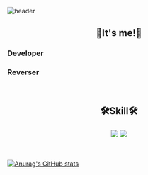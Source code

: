 
![header](https://capsule-render.vercel.app/api?type=Waving&color=Black&height=300&section=header&text=G0r4ni8's%20Git&fontSize=90)

<h2 align="center">👋It's me!👋</h2>
<h3 align="center">
  <h3>Developer</h3>
  <h3>Reverser</h3>
</h3>
  <br/>

<h2 align="center">🛠️Skill🛠️</h2>
<h3 align="center">
  <img src="https://img.shields.io/badge/C-A8B9CC?style=for-the-badge&logo=C&logoColor=black">
  <img src="https://img.shields.io/badge/C++-00599C?style=for-the-badge&logo=C++&logoColor=black">
</h3>
 <br/>
 
  [![Anurag's GitHub stats](https://github-readme-stats.vercel.app/api?username=kigma00&hide_title=true&show_icons=true&include_all_commits=true&disable_animations=true&theme=vue)](https://github.com/anuraghazra/github-readme-stats)
